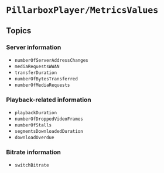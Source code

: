 # ``PillarboxPlayer/MetricsValues``

## Topics

### Server information

- ``numberOfServerAddressChanges``
- ``mediaRequestsWWAN``
- ``transferDuration``
- ``numberOfBytesTransferred``
- ``numberOfMediaRequests``

### Playback-related information

- ``playbackDuration``
- ``numberOfDroppedVideoFrames``
- ``numberOfStalls``
- ``segmentsDownloadedDuration``
- ``downloadOverdue``

### Bitrate information

- ``switchBitrate``
